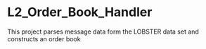 # L2_Order_Book_Handler
This project parses message data form the LOBSTER data set and constructs an order book
